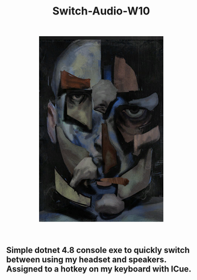 <h1 align="center">Switch-Audio-W10</h1>
<br>
<p align="center"><img src="https://github.com/AidanPrehatny/Switch-Audio-W10/blob/master/img/logic.png?raw=true"></p>
<br>
</p>

## Simple dotnet 4.8 console exe to quickly switch between using my headset and speakers. Assigned to a hotkey on my keyboard with ICue.


